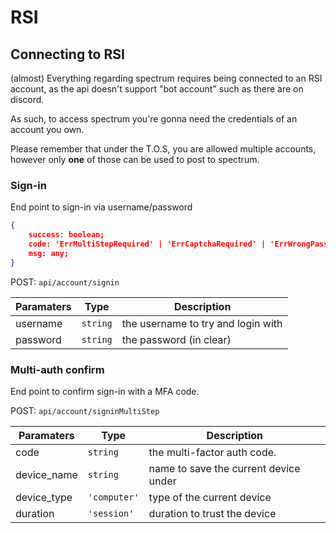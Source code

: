# RSI

## Connecting to RSI
(almost) Everything regarding spectrum requires being connected to an RSI account, as the api doesn't support "bot account" such as there are on discord.

As such, to access spectrum you're gonna need the credentials of an account you own.

<aside class="warning">
Please remember that under the T.O.S, you are allowed multiple accounts, however only <strong>one</strong> of those can be used to post to spectrum. 
</aside>


### Sign-in
End point to sign-in via username/password

```json
{
    success: boolean;
    code: 'ErrMultiStepRequired' | 'ErrCaptchaRequired' | 'ErrWrongPassword_username'
    msg: any;
}
```

POST: ```api/account/signin```

Paramaters | Type | Description
------ | ------ | ------
username | `string` | the username to try and login with
password | `string` | the password (in clear)


### Multi-auth confirm
End point to confirm sign-in with a MFA code.

POST: ```api/account/signinMultiStep```

Paramaters | Type  | Description
------ | ------ | -----
code | `string` | the multi-factor auth code.
device_name | `string` | name to save the current device under
device_type | `'computer'` | type of the current device
duration | `'session'` | duration to trust the device